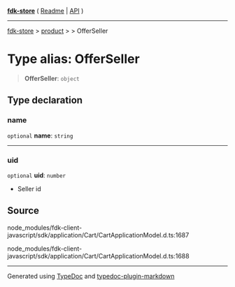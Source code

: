 [**fdk-store**](../../../README.md) ( [Readme](../../../README.md) \| [API](../../../API.md) )

---

[fdk-store](../../../API.md) > [product](../../README.md) > [<internal>](../README.md) > OfferSeller

# Type alias: OfferSeller

> **OfferSeller**: `object`

## Type declaration

### name

`optional` **name**: `string`

---

### uid

`optional` **uid**: `number`

- Seller id

## Source

node_modules/fdk-client-javascript/sdk/application/Cart/CartApplicationModel.d.ts:1687

node_modules/fdk-client-javascript/sdk/application/Cart/CartApplicationModel.d.ts:1688

---

Generated using [TypeDoc](https://typedoc.org/) and [typedoc-plugin-markdown](https://www.npmjs.com/package/typedoc-plugin-markdown)
